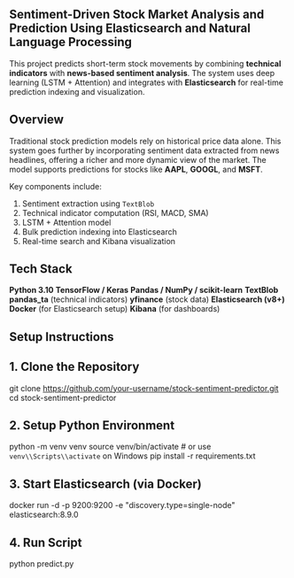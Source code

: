 ## Sentiment-Driven Stock Market Analysis and Prediction Using Elasticsearch and Natural Language Processing
This project predicts short-term stock movements by combining **technical indicators** with **news-based sentiment analysis**. The system uses deep learning (LSTM + Attention) and integrates with **Elasticsearch** for real-time prediction indexing and visualization.

## Overview

Traditional stock prediction models rely on historical price data alone. This system goes further by incorporating sentiment data extracted from news headlines, offering a richer and more dynamic view of the market. The model supports predictions for stocks like **AAPL**, **GOOGL**, and **MSFT**.

Key components include:

1. Sentiment extraction using `TextBlob`
2. Technical indicator computation (RSI, MACD, SMA)
3. LSTM + Attention model
4. Bulk prediction indexing into Elasticsearch
5. Real-time search and Kibana visualization

## Tech Stack

  **Python 3.10**
  **TensorFlow / Keras**
  **Pandas / NumPy / scikit-learn**
  **TextBlob**
  **pandas_ta** (technical indicators)
  **yfinance** (stock data)
  **Elasticsearch (v8+)**
  **Docker** (for Elasticsearch setup)
  **Kibana** (for dashboards)

## Setup Instructions

## 1. Clone the Repository
git clone https://github.com/your-username/stock-sentiment-predictor.git
cd stock-sentiment-predictor

## 2. Setup Python Environment
python -m venv venv
source venv/bin/activate  # or use `venv\\Scripts\\activate` on Windows
pip install -r requirements.txt

## 3. Start Elasticsearch (via Docker)
docker run -d -p 9200:9200 -e "discovery.type=single-node" elasticsearch:8.9.0

## 4. Run Script
python predict.py
